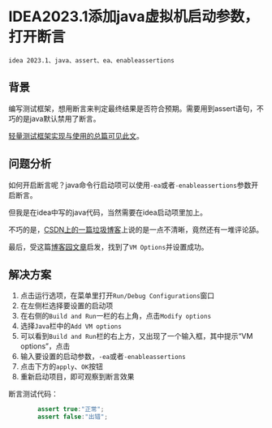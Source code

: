 # IDEA2023.1添加java虚拟机启动参数，打开断言

    idea 2023.1、java、assert、ea、enableassertions

## 背景

编写测试框架，想用断言来判定最终结果是否符合预期。需要用到assert语句，不巧的是java默认禁用了断言。

[轻量测试框架实现与使用的总篇可见此文](../../软件开发/框架开发/Java轻量级测试框架的实现与使用.MD)。

## 问题分析

如何开启断言呢？java命令行启动项可以使用`-ea`或者`-enableassertions`参数开启断言。

但我是在idea中写的java代码，当然需要在idea启动项里加上。

不巧的是，[CSDN上的一篇垃圾博客](https://blog.csdn.net/zhangJH0630/article/details/115977543)上说的是一点不清晰，竟然还有一堆评论舔。

最后，受这篇[博客园文章](https://www.cnblogs.com/summerday152/p/12260022.html)启发，找到了`VM Options`并设置成功。

## 解决方案

1. 点击运行选项，在菜单里打开`Run/Debug Configurations`窗口
2. 在左侧栏选择要设置的启动项
3. 在右侧的`Build and Run`一栏的右上角，点击`Modify options`
4. 选择`Java`栏中的`Add VM options`
5. 可以看到`Build and Run`栏的右上方，又出现了一个输入框，其中提示“VM options”，点击
6. 输入要设置的启动参数，`-ea`或者`-enableassertions`
7. 点击下方的`apply`、`OK`按钮
8. 重新启动项目，即可观察到断言效果

断言测试代码：

```java
        assert true:"正常";
        assert false:"出错";
```
